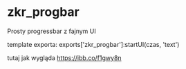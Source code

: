 # zkr_progbar
Prosty progressbar z fajnym UI 

template exporta: exports['zkr_progbar']:startUI(czas, 'text') 

tutaj jak wygląda
https://ibb.co/f1gwy8n
